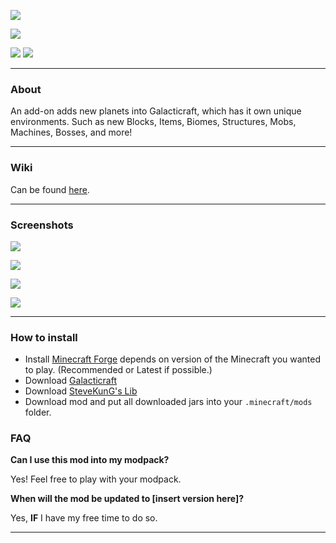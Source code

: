 ![](https://i.imgur.com/sJMxvz8.png)

[![](https://img.shields.io/discord/356400329086205953?color=00dabc&label=discord&logo=discord&logoColor=00dabc&style=for-the-badge)](https://discord.gg/4bAj4mkGag)

[![](https://cf.way2muchnoise.eu/versions/261990.svg)](https://www.curseforge.com/minecraft/mc-mods/more-planets-gc-addon)
[![](https://cf.way2muchnoise.eu/full_261990_downloads.svg)](https://www.curseforge.com/minecraft/mc-mods/more-planets-gc-addon)

---

### **About**
An add-on adds new planets into Galacticraft, which has it own unique environments. Such as new Blocks, Items, Biomes, Structures, Mobs, Machines, Bosses, and more!

---

### **Wiki**
Can be found [here](https://github.com/SteveKunG/MorePlanets/wiki).

---

### **Screenshots**
![](https://i.imgur.com/3jBcIQy.png)

![](https://i.imgur.com/axosYkQ.png)

![](https://i.imgur.com/5eyF4gI.png)

![](https://i.imgur.com/pK3fIAQ.png)

---

### **How to install**
- Install [Minecraft Forge](https://files.minecraftforge.net/net/minecraftforge/forge/) depends on version of the Minecraft you wanted to play. (Recommended or Latest if possible.)
- Download [Galacticraft](https://www.curseforge.com/minecraft/mc-mods/galacticraft-legacy)
- Download [SteveKunG's Lib](https://www.curseforge.com/minecraft/mc-mods/stevekungs-lib)
- Download mod and put all downloaded jars into your `.minecraft/mods` folder.

### **FAQ**
**Can I use this mod into my modpack?**

Yes! Feel free to play with your modpack.

**When will the mod be updated to [insert version here]?**

Yes, **IF** I have my free time to do so.

---